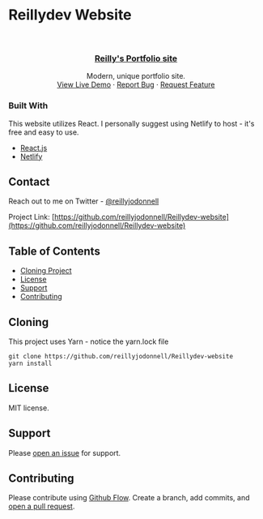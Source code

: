 # Reillydev Website
<!-- PROJECT LOGO -->
<br />
<div align="center">
  <a href="https://github.com/reillyjodonnell/Reillydev-website">
  <h3 align="center">Reilly's Portfolio site</h3>
    
  </a>


  <p align="center">
    Modern, unique portfolio site.
    <br />
    <a href="https://Reilly.dev">View Live Demo</a>
    ·
    <a href="https://github.com/reillyjodonnell/Reillydev-website/issues">Report Bug</a>
    ·
    <a href="https://github.com/reillyjodonnell/Reillydev-website/issues">Request Feature</a>
  </p>
</div>

### Built With

This website utilizes React. I personally suggest using Netlify to host - it's free and easy to use.

* [React.js](https://reactjs.org/)
* [Netlify](https://www.netlify.com/)

<!-- CONTACT -->
## Contact

Reach out to me on Twitter - [@reillyjodonnell](https://twitter.com/reillyjodonnell) 

Project Link: [https://github.com/reillyjodonnell/Reillydev-website](https://github.com/reillyjodonnell/Reillydev-website)

## Table of Contents

- [Cloning Project](#cloning)
- [License](#license)
- [Support](#support)
- [Contributing](#contributing)

## Cloning

This project uses Yarn - notice the yarn.lock file

```
git clone https://github.com/reillyjodonnell/Reillydev-website
yarn install
```

## License

MIT license.

## Support

Please [open an issue](https://github.com/reillyjodonnell/Reillydev-website/issues/new) for support.

## Contributing

Please contribute using [Github Flow](https://guides.github.com/introduction/flow/). Create a branch, add commits, and [open a pull request](https://github.com/reillyjodonnell/Reillydev-website/compare/).
